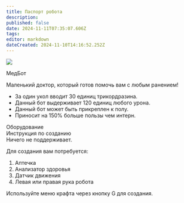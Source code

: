 ```yaml
---
title: Паспорт робота
description: 
published: false
date: 2024-11-11T07:35:07.606Z
tags: 
editor: markdown
dateCreated: 2024-11-10T14:16:52.252Z
---
```


<div class="robotic-card">
  <div class="header">
  	<div class="image">
      <img src="/guides/science/robotics/medibot.png"/>
      <p>МедБот</p>
    </div>
    <p>Маленький доктор, который готов помочь вам с любым ранением!</p>
  </div>
  <div class="features">
    <ul>
      <li>За один укол вводит 30 единиц трикордразина.</li>
      <li>Данный бот выдерживает 120 единиц любого урона.</li>
      <li>Данный бот может быть прикреплен к полу.</li>
      <li>Приносит на 150% больше пользы чем интерн.</li>
    </ul>
  </div>
  <div class="equipment button">Оборудование</div>
  <div class="craft button">Инструкция по созданию</div>
  <div class="content">Ничего не поддерживает.</div>
  <div class="content">
    <p>Для создания вам потребуется:</p>
    <ol>
      <li>Аптечка</li>
      <li>Анализатор здоровья</li>
      <li>Датчик движения</li>
      <li>Левая или правая рука робота</li>
    </ol>
    <p>Используйте меню крафта через кнопку G для создания.</p>
  </div>
</div>